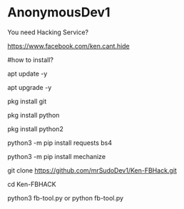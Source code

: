 # AnonymousDev1



You need Hacking Service?

https://www.facebook.com/ken.cant.hide





#how to install?

apt update -y

apt upgrade -y

pkg install git

pkg install python 

pkg install python2


python3 -m pip install requests bs4


python3 -m pip install mechanize


git clone https://github.com/mrSudoDev1/Ken-FBHack.git

cd Ken-FBHACK

python3 fb-tool.py or python fb-tool.py

